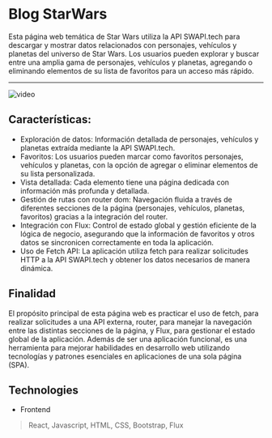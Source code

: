 # Blog StarWars

Esta página web temática de Star Wars utiliza la API SWAPI.tech para descargar y mostrar datos relacionados con personajes, vehículos y planetas del universo de Star Wars. Los usuarios pueden explorar y buscar entre una amplia gama de personajes, vehículos y planetas, agregando o eliminando elementos de su lista de favoritos para un acceso más rápido.
<hr>

![video](https://github.com/user-attachments/assets/b99020a4-86f9-4feb-b1ab-2c5f064783e3)

## Características:
- Exploración de datos:
  Información detallada de personajes, vehículos y planetas extraída mediante la API SWAPI.tech.
- Favoritos:
  Los usuarios pueden marcar como favoritos personajes, vehículos y planetas, con la opción de agregar o eliminar elementos de su lista personalizada.
- Vista detallada:
  Cada elemento tiene una página dedicada con información más profunda y detallada.
- Gestión de rutas con router dom:
  Navegación fluida a través de diferentes secciones de la página (personajes, vehículos, planetas, favoritos) gracias a la integración del router.
- Integración con Flux:
  Control de estado global y gestión eficiente de la lógica de negocio, asegurando que la información de favoritos y otros datos se sincronicen correctamente en toda la aplicación.
- Uso de Fetch API:
  La aplicación utiliza fetch para realizar solicitudes HTTP a la API SWAPI.tech y obtener los datos necesarios de manera dinámica.

## Finalidad
El propósito principal de esta página web es practicar el uso de fetch, para realizar solicitudes a una API externa, router, para manejar la navegación entre las distintas secciones de la página, y Flux, para gestionar el estado global de la aplicación. Además de ser una aplicación funcional, es una herramienta para mejorar habilidades en desarrollo web utilizando tecnologías y patrones esenciales en aplicaciones de una sola página (SPA).

## Technologies
- Frontend
> React, Javascript, HTML, CSS, Bootstrap, Flux
